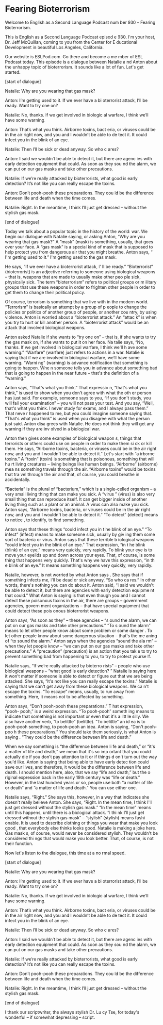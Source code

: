 # Fearing Bioterrorism

Welcome to English as a Second Language Podcast num ber 930 – Fearing Bioterrorism. 

This is English as a Second Language Podcast episod e 930. I'm your host, Dr. Jeff McQuillan, coming to you from the Center for E ducational Development in beautiful Los Angeles, California.  

Our website is ESLPod.com. Go there and become a me mber of ESL Podcast today. This episode is a dialogue between Natalie a nd Anton about the unhappy topic of bioterrorism. It sounds like a lot of fun.  Let's get started.  

[start of dialogue] 

Natalie: Why are you wearing that gas mask? 

Anton: I’m getting used to it. If we ever have a bi oterrorist attack, I’ll be ready. Want to try one on? 

Natalie: No, thanks. If we get involved in biologic al warfare, I think we’ll have some warning. 

Anton: That’s what you think. Airborne toxins, bact eria, or viruses could be in the air right now, and you and I wouldn’t be able to de tect it. It could infect you in the blink of an eye. 

Natalie: Then I’ll be sick or dead anyway. So who c ares? 

Anton: I said we  wouldn’t be able to detect it, but there are agenc ies with early detection equipment that could. As soon as they sou nd the alarm, we can put on our gas masks and take other precautions.  

Natalie: If we’re really attacked by bioterrorists,  what good is early detection? It’s not like you can really escape the toxins.  

Anton: Don’t pooh-pooh these preparations. They cou ld be the difference between life and death when the time comes. 

Natalie: Right. In the meantime, I think I’ll just get dressed – without the stylish gas mask. 

[end of dialogue] 

Today we talk about a popular topic in the history of the world: war. We begin our dialogue with Natalie saying, or asking Anton, “Why  are you wearing that gas mask?” A “mask” (mask) is something, usually, that goes over your face. A “gas mask” is a special kind of mask that is supposed to  help protect you from dangerous air that you might breathe. Anton says, “ I'm getting used to it.” I'm getting used to the gas mask.  

He says, “If we ever have a bioterrorist attack, I' ll be ready.” “Bioterrorist” (bioterrorist) is an adjective referring to someone  using biological weapons – that is, weapons that are made to usually make other peo ple sick, physically sick. The term “bioterrorism” refers to political groups or m ilitary groups that use these weapons in order to frighten other people in order to get them to change their political policy.  

Of course, terrorism is something that we live with  in the modern world. “Terrorism” is basically an attempt by a group of p eople to change the policies or politics of another group of people, or another cou ntry, by using violence. Anton is worried about a “bioterrorist attack.” An “attac k” is when you try to hurt or kill another person. A “bioterrorist attack” would be an  attack that involved biological weapons.  

Anton asked Natalie if she wants to “try one on” – that is, if she wants to try the gas mask on, if she wants to put it on her face. Na talie says, “No, thanks. If we get involved in biological warfare, I think we'll h ave some warning.” “Warfare” (warfare) just refers to actions in a war. Natalie is saying that if we are involved in biological warfare, we’ll have some warning. “Warni ng” (warning) is advance notification that something is going to happen. Whe n someone tells you in advance about something bad that is going to happen  in the near future – that's the definition of a “warning.”  

Anton says, “That's what you think.” That expressio n, “that's what you think,” is used to show when you don't agree with what the oth er person has just said. For example, someone says to you, “If you don't study, you will fail your examination” – you will not pass your test. And you say, “Well, that's what you think. I never study for exams, and I always pass them.” That neve r happened to me, but you could imagine someone saying that. “That's what you  think” is used when you disagree with what the person just said. Anton disa grees with Natalie. He does not think they will get any warning if they are inv olved in a biological war.  

Anton then gives some examples of biological weapon s, things that terrorists or others could use on people in order to make them si ck or kill them. He says, “Airborne toxins, bacteria, or viruses could be in the air right now, and you and I wouldn't be able to detect it.” Let's start with “a irborne toxins.” A “toxin” (toxin) is something that is poisonous, something that will hu rt living creatures – living beings like human beings. “Airborne” (airborne) mea ns something travels through the air. “Airborne toxins” would be toxins that tra vel through the air and that, of course, you could breathe in accidentally.  

“Bacteria” is the plural of “bacterium,” which is a  single-celled organism – a very small living thing that can make you sick. A “virus ” (virus) is also very small thing that can reproduce itself. It can get bigger inside  of another living thing such as a plant or an animal. A virus can also make you sick.  Anton says, “Airborne toxins, bacteria, or viruses could be in the air right now,  and you and I wouldn't be able to detect it.” “To detect” (detect) means to notice , to identify, to find something.  

Anton says that these things “could infect you in t he blink of an eye.” “To infect” (infect) means to make someone sick, usually by giv ing them some sort of bacteria or virus. Anton says that these terrible b iological weapons “could infect you in the blink of an eye.” That expression, “in t he blink (blink) of an eye,” means very quickly, very rapidly. To blink your eye  is to move your eyelids up and down across your eyes. That, of course, is some thing that happens very quickly. That's why we have this expression, “in th e blink of an eye.” It means something happens very quickly, very rapidly.  

Natalie, however, is not worried by what Anton says . She says that if something infects me, I'll be dead or sick anyway, “So who ca res.” In other words, there's nothing you can do about it. Anton said, “I said we  wouldn't be able to detect it, but there are agencies with early detection equipme nt that could.” What Anton is saying is that even though you and I cannot detect these poisonous toxins in the air, there are groups – government agencies, govern ment organizations – that have special equipment that could detect these pois onous bioterrorist weapons.  

Anton says, “As soon as they” – these agencies – “s ound the alarm, we can put on our gas masks and take other precautions.” “To s ound the alarm” means to let other people know about some problem or some danger . To let other people know about some dangerous situation – that's the me aning of “to sound the alarm.” Anton says when the agencies “sound the ala rm” – when they let people know – “we can put on our gas masks and take other precautions.” A “precaution” (precaution) is an action that you tak e to try to prevent something bad from happening to you, to try to protect yourse lf.  

Natalie says, “If we’re really attacked by bioterro rists” – people who use biological weapons – “what good is early detection? ” Natalie is saying here it won't matter if someone is able to detect or figure  out that we are being attacked. She says, “It's not like you can really escape the toxins.” Natalie is saying that we can't get away from these biological weapons. We ca n't escape the toxins. “To escape” means, usually, to run away from something.  Here, it means not to be affected by something. 

Anton says, “Don’t pooh-pooh these preparations.” T hat expression, “pooh- pooh,” is a weird expression. “To pooh-pooh” someth ing means to indicate that something is not important or even that it's a litt le silly. We also have another verb, “to belittle” (belittle). “To belittle” an id ea is to pooh-pooh something, to pooh-pooh an idea. Anton is saying, “Don't pooh-poo h these preparations.” You should take them seriously, is what Anton is saying . “They could be the difference between life and death.”  

When we say something is “the difference between li fe and death,” or “it's a matter of life and death,” we mean that it's so imp ortant that you could actually die if you don't pay attention to it or if things d on't turn out the way you'd like. Anton is saying that being able to have early detec tion could save our lives, and therefore, it would be the difference between life and death. I should mention here, also, that we say “life and death,” but the o riginal expression back in the early 19th century was “life or death.” However, in  the last hundred years or so, people use both “a matter of life or death” and “a matter of life and death.” You can use either one.  

Natalie says, “Right.” She says this, however, in a  way that indicates she doesn't really believe Anton. She says, “Right. In the mean time, I think I'll just get dressed without the stylish gas mask.” “In the mean time” means until this happens, until there is a biological attack. “I thi nk I'll just get dressed without the stylish gas mask” – “stylish” (stylish) means fashi onable. It is used to describe clothing or things you wear that make you look good , that everybody else thinks looks good. Natalie is making a joke here. Gas mask s, of course, would never be considered stylish. They wouldn't be considered thi ngs that would make you look better. That, of course, is not their function. 

Now let's listen to the dialogue, this time at a no rmal speed.  

[start of dialogue] 

Natalie: Why are you wearing that gas mask? 

Anton: I’m getting used to it. If we ever have a bi oterrorist attack, I’ll be ready. Want to try one on? 

Natalie: No, thanks. If we get involved in biologic al warfare, I think we’ll have some warning. 

Anton: That’s what you think. Airborne toxins, bact eria, or viruses could be in the air right now, and you and I wouldn’t be able to de tect it. It could infect you in the blink of an eye. 

Natalie: Then I’ll be sick or dead anyway. So who c ares? 

Anton: I said we  wouldn’t be able to detect it, but there are agenc ies with early detection equipment that could. As soon as they sou nd the alarm, we can put on our gas masks and take other precautions.  

Natalie: If we’re really attacked by bioterrorists,  what good is early detection? It’s not like you can really escape the toxins.  

Anton: Don’t pooh-pooh these preparations. They cou ld be the difference between life and death when the time comes. 

Natalie: Right. In the meantime, I think I’ll just get dressed – without the stylish gas mask. 

[end of dialogue] 

I thank our scriptwriter, the always stylish Dr. Lu cy Tse, for today's wonderful – if somewhat depressing – script.  

